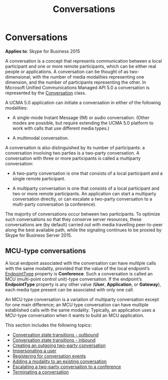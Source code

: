 ﻿---
title: Conversations
TOCTitle: Conversations
ms:assetid: cf285a40-d78a-4280-8760-4329e4ef7c86
ms:mtpsurl: https://msdn.microsoft.com/en-us/library/Dn465985(v=office.16)
ms:contentKeyID: 65239913
ms.date: 07/27/2015
mtps_version: v=office.16
---

# Conversations

**Applies to**: Skype for Business 2015

A conversation is a concept that represents communication between a local participant and one or more remote participants, which can be either real people or applications. A conversation can be thought of as two-dimensional, with the number of media modalities representing one dimension, and the number of participants representing the other. In Microsoft Unified Communications Managed API 5.0 a conversation is represented by the [Conversation](https://msdn.microsoft.com/en-us/library/hh349224\(v=office.16\)) class.

A UCMA 5.0 application can initiate a conversation in either of the following modalities:

- A single-mode Instant Message (IM) or audio conversation. (Other modes are possible, but require extending the UCMA 5.0 platform to work with calls that use different media types.)

- A multimodal conversation.

A conversation is also distinguished by its number of participants: a conversation involving two parties is a two-party conversation. A conversation with three or more participants is called a multiparty conversation:

- A two-party conversation is one that consists of a local participant and a single remote participant.

- A multiparty conversation is one that consists of a local participant and two or more remote participants. An application can start a multiparty conversation directly, or can escalate a two-party conversation to a multi-party conversation (a conference).

The majority of conversations occur between two participants. To optimize such conversations so that they conserve server resources, these conversations are (by default) carried out with media travelling peer-to-peer along the best available path, while the signaling continues to be proxied by Skype for Business Server 2015.

## MCU-type conversations

A local endpoint associated with the conversation can have multiple calls with the same modality, provided that the value of the local endpoint’s [EndpointType](https://msdn.microsoft.com/en-us/library/hh380871\(v=office.16\)) property is **Conference**. Such a conversation is called an MCU (multi-point control unit)-type conversation. If the endpoint’s **EndpointType** property is any other value (**User**, **Application**, or **Gateway**), each media type present can be associated with only one call.

An MCU type conversation is a variation of multiparty conversation except for one main difference; an MCU type conversation can have multiple established calls with the same modality. Typically, an application uses a MCU-type conversation when it wants to build an MCU application.

This section includes the following topics:

- [Conversation state transitions - outbound](conversation-state-transitions-outbound.md)
- [Conversation state transitions - inbound](conversation-state-transitions-inbound.md)
- [Creating an outgoing two-party conversation](creating-an-outgoing-two-party-conversation.md)
- [Impersonating a user](impersonating-a-user.md)
- [Registering for conversation events](registering-for-conversation-events.md)
- [Adding a modality to an existing conversation](adding-a-modality-to-an-existing-conversation.md)
- [Escalating a two-party conversation to a conference](escalating-a-two-party-conversation-to-a-conference.md)
- [Terminating a conversation](terminating-a-conversation.md)

